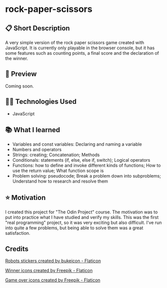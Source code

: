 # rock-paper-scissors

## 📋 Short Description
A very simple version of the rock paper scissors game created with JavaScript. It is currently only playable in the browser console, but it has some features such as counting points, a final score and the declaration of the winner.

## 🔎 Preview
Coming soon.

## 🧑‍💻 Technologies Used
- JavaScript

## 📚 What I learned
- Variables and const variables: Declaring and naming a variable
- Numbers and operators
- Strings: creating; Concatenation; Methods
- Conditionals: statements (if, else, else if, switch); Logical operators
- Functions: how to define and invoke different kinds of functions; How to use the return value; What function scope is
- Problem solving: pseudocode; Break a problem down into subproblems; Understand how to research and resolve them

## ⭐️ Motivation
I created this project for "The Odin Project" course. The motivation was to put into practice what I have studied and verify my skills.
This was the first "real programming" project, so it was very exciting but also difficult. I've run into quite a few problems, but being able to solve them was a great satisfaction.

## Credits
<a href="https://www.flaticon.com/free-stickers/robots" title="robots stickers">Robots stickers created by bukeicon - Flaticon</a>

<a href="https://www.flaticon.com/free-icons/winner" title="winner icons">Winner icons created by Freepik - Flaticon</a>

<a href="https://www.flaticon.com/free-icons/game-over" title="game over icons">Game over icons created by Freepik - Flaticon</a>


